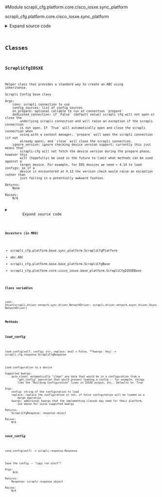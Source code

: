 <link rel="preload stylesheet" as="style" href="https://cdnjs.cloudflare.com/ajax/libs/10up-sanitize.css/11.0.1/sanitize.min.css" integrity="sha256-PK9q560IAAa6WVRRh76LtCaI8pjTJ2z11v0miyNNjrs=" crossorigin>
<link rel="preload stylesheet" as="style" href="https://cdnjs.cloudflare.com/ajax/libs/10up-sanitize.css/11.0.1/typography.min.css" integrity="sha256-7l/o7C8jubJiy74VsKTidCy1yBkRtiUGbVkYBylBqUg=" crossorigin>
<link rel="stylesheet preload" as="style" href="https://cdnjs.cloudflare.com/ajax/libs/highlight.js/10.1.1/styles/github.min.css" crossorigin>
<script defer src="https://cdnjs.cloudflare.com/ajax/libs/highlight.js/10.1.1/highlight.min.js" integrity="sha256-Uv3H6lx7dJmRfRvH8TH6kJD1TSK1aFcwgx+mdg3epi8=" crossorigin></script>
<script>window.addEventListener('DOMContentLoaded', () => hljs.initHighlighting())</script>















#Module scrapli_cfg.platform.core.cisco_iosxe.sync_platform

scrapli_cfg.platform.core.cisco_iosxe.sync_platform

<details class="source">
    <summary>
        <span>Expand source code</span>
    </summary>
    <pre>
        <code class="python">
"""scrapli_cfg.platform.core.cisco_iosxe.sync_platform"""
from typing import Any, Callable, List, Optional

from scrapli.driver import NetworkDriver
from scrapli.response import MultiResponse, Response
from scrapli_cfg.diff import ScrapliCfgDiffResponse
from scrapli_cfg.exceptions import DiffConfigError, FailedToDetermineDeviceState
from scrapli_cfg.platform.base.sync_platform import ScrapliCfgPlatform
from scrapli_cfg.platform.core.cisco_iosxe.base_platform import (
    CONFIG_SOURCES,
    FilePromptMode,
    ScrapliCfgIOSXEBase,
)
from scrapli_cfg.response import ScrapliCfgResponse


class ScrapliCfgIOSXE(ScrapliCfgPlatform, ScrapliCfgIOSXEBase):
    def __init__(
        self,
        conn: NetworkDriver,
        *,
        config_sources: Optional[List[str]] = None,
        on_prepare: Optional[Callable[..., Any]] = None,
        filesystem: str = "flash:",
        cleanup_post_commit: bool = True,
        dedicated_connection: bool = False,
        ignore_version: bool = False,
    ) -> None:
        if config_sources is None:
            config_sources = CONFIG_SOURCES

        super().__init__(
            conn=conn,
            config_sources=config_sources,
            on_prepare=on_prepare,
            dedicated_connection=dedicated_connection,
            ignore_version=ignore_version,
        )

        self.filesystem = filesystem
        self._filesystem_space_available_buffer_perc = 10

        self._replace = False

        self.candidate_config_filename = ""

        self.cleanup_post_commit = cleanup_post_commit

    def _get_filesystem_space_available(self) -> int:
        """
        Abort a configuration -- discards any loaded config

        Args:
            N/A

        Returns:
            None

        Raises:
            FailedToDetermineDeviceState: if unable to fetch file filesystem bytes available

        """
        filesystem_size_result = self.conn.send_command(command=f"dir {self.filesystem} | i bytes")
        if filesystem_size_result.failed:
            raise FailedToDetermineDeviceState("failed to determine space available on filesystem")

        return self._post_get_filesystem_space_available(output=filesystem_size_result.result)

    def _determine_file_prompt_mode(self) -> FilePromptMode:
        """
        Determine the device file prompt mode

        Args:
            N/A

        Returns:
            FilePromptMode: enum representing file prompt mode

        Raises:
            FailedToDetermineDeviceState: if unable to fetch file prompt mode

        """
        file_prompt_mode_result = self.conn.send_command(command="show run | i file prompt")
        if file_prompt_mode_result.failed:
            raise FailedToDetermineDeviceState("failed to determine file prompt mode")

        return self._post_determine_file_prompt_mode(output=file_prompt_mode_result.result)

    def _delete_candidate_config(self) -> Response:
        """
        Delete candidate config from the filesystem

        Args:
            N/A

        Returns:
            Response: response from deleting the candidate config

        Raises:
            N/A

        """
        # have to check again because the candidate config may have changed this!
        file_prompt_mode = self._determine_file_prompt_mode()
        if file_prompt_mode in (FilePromptMode.ALERT, FilePromptMode.NOISY):
            delete_events = [
                (
                    f"delete {self.filesystem}{self.candidate_config_filename}",
                    "Delete filename",
                ),
                (
                    "",
                    "[confirm]",
                ),
                ("", ""),
            ]
        else:
            delete_events = [
                (f"delete {self.filesystem}{self.candidate_config_filename}", "[confirm]"),
                ("", ""),
            ]
        delete_result = self.conn.send_interactive(interact_events=delete_events)
        return delete_result

    def get_version(self) -> ScrapliCfgResponse:
        response = self._pre_get_version()

        version_result = self.conn.send_command(command="show version | i Version")

        return self._post_get_version(
            response=response,
            scrapli_responses=[version_result],
            result=self._parse_version(device_output=version_result.result),
        )

    def get_config(self, source: str = "running") -> ScrapliCfgResponse:
        response = self._pre_get_config(source=source)

        config_result = self.conn.send_command(command=self._get_config_command(source=source))

        return self._post_get_config(
            response=response,
            source=source,
            scrapli_responses=[config_result],
            result=config_result.result,
        )

    def load_config(self, config: str, replace: bool = False, **kwargs: Any) -> ScrapliCfgResponse:
        """
        Load configuration to a device

        Supported kwargs:
            auto_clean: automatically "clean" any data that would be in a configuration from a
                "get_config" operation that would prevent loading a config -- for example, things
                like the "Building Configuration" lines in IOSXE output, etc.. Defaults to `True`

        Args:
            config: string of the configuration to load
            replace: replace the configuration or not, if false configuration will be loaded as a
                merge operation
            kwargs: additional kwargs that the implementing classes may need for their platform,
                see above for iosxe supported kwargs

        Returns:
            ScrapliCfgResponse: response object

        Raises:
            N/A

        """
        if kwargs.get("auto_clean", True) is True:
            config = self.clean_config(config=config)

        response = self._pre_load_config(config=config)

        config = self._prepare_load_config(config=config, replace=replace)

        filesystem_bytes_available = self._get_filesystem_space_available()
        self._space_available(filesystem_bytes_available=filesystem_bytes_available)

        # when in tcl command mode or whatever it is, tcl wants \r for return char, so stash the
        # original return char and sub in \r for a bit
        original_return_char = self.conn.comms_return_char
        tcl_comms_return_char = "\r"

        # pop into tclsh before swapping the return char just to be safe -- \r or \n should both be
        # fine for up to here but who knows... :)
        self.conn.acquire_priv(desired_priv="tclsh")
        self.conn.comms_return_char = tcl_comms_return_char
        config_result = self.conn.send_config(config=config, privilege_level="tclsh")

        # reset the return char to the "normal" one and drop into whatever is the "default" priv
        self.conn.acquire_priv(desired_priv=self.conn.default_desired_privilege_level)
        self.conn.comms_return_char = original_return_char

        return self._post_load_config(
            response=response,
            scrapli_responses=[config_result],
        )

    def abort_config(self) -> ScrapliCfgResponse:
        response = self._pre_abort_config(
            session_or_config_file=bool(self.candidate_config_filename)
        )

        abort_result = self._delete_candidate_config()
        self._reset_config_session()

        return self._post_abort_config(response=response, scrapli_responses=[abort_result])

    def save_config(self) -> Response:
        """
        Save the config -- "copy run start"!

        Args:
             N/A

        Returns:
            Response: scrapli response object

        Raises:
            N/A

        """
        # we always re-check file prompt mode because it could have changed!
        file_prompt_mode = self._determine_file_prompt_mode()

        if file_prompt_mode == FilePromptMode.ALERT:
            save_events = [
                (
                    "copy running-config startup-config",
                    "Destination filename",
                ),
                ("", ""),
            ]
        elif file_prompt_mode == FilePromptMode.NOISY:
            save_events = [
                (
                    "copy running-config startup-config",
                    "Source filename",
                ),
                (
                    "",
                    "Destination filename",
                ),
                ("", ""),
            ]
        else:
            save_events = [("copy running-config startup-config", "")]

        save_result = self.conn.send_interactive(interact_events=save_events)
        return save_result

    def _commit_config_merge(self, file_prompt_mode: Optional[FilePromptMode] = None) -> Response:
        """
        Commit the configuration in merge mode

        Args:
             file_prompt_mode: optionally provide the file prompt mode, if its None we will fetch it
                 to decide if we need to use interactive mode or not

        Returns:
            Response: scrapli response object

        Raises:
            N/A

        """
        if file_prompt_mode is None:
            file_prompt_mode = self._determine_file_prompt_mode()

        if file_prompt_mode == FilePromptMode.ALERT:
            merge_events = [
                (
                    f"copy {self.filesystem}{self.candidate_config_filename} running-config",
                    "Destination filename",
                ),
                ("", ""),
            ]
        elif file_prompt_mode == FilePromptMode.NOISY:
            merge_events = [
                (
                    f"copy {self.filesystem}{self.candidate_config_filename} running-config",
                    "Source filename",
                ),
                (
                    "",
                    "Destination filename",
                ),
                ("", ""),
            ]
        else:
            merge_events = [
                (f"copy {self.filesystem}{self.candidate_config_filename} running-config", "")
            ]

        commit_result = self.conn.send_interactive(interact_events=merge_events)
        return commit_result

    def commit_config(self, source: str = "running") -> ScrapliCfgResponse:
        scrapli_responses = []
        response = self._pre_commit_config(
            source=source, session_or_config_file=bool(self.candidate_config_filename)
        )

        file_prompt_mode = self._determine_file_prompt_mode()

        if self._replace is True:
            replace_command = (
                f"configure replace {self.filesystem}{self.candidate_config_filename} force"
            )
            commit_result = self.conn.send_command(command=replace_command)
        else:
            commit_result = self._commit_config_merge(file_prompt_mode=file_prompt_mode)

        scrapli_responses.append(commit_result)

        save_config_result = self.save_config()
        scrapli_responses.append(save_config_result)

        if self.cleanup_post_commit:
            cleanup_result = self._delete_candidate_config()
            scrapli_responses.append(cleanup_result)

        self._reset_config_session()

        return self._post_load_config(
            response=response,
            scrapli_responses=scrapli_responses,
        )

    def diff_config(self, source: str = "running") -> ScrapliCfgDiffResponse:
        scrapli_responses = []
        device_diff = ""
        source_config = ""

        diff_response = self._pre_diff_config(
            source=source, session_or_config_file=bool(self.candidate_config_filename)
        )

        try:
            diff_result = self.conn.send_command(command=self._get_diff_command(source=source))
            scrapli_responses.append(diff_result)
            if diff_result.failed:
                msg = "failed generating diff for config session"
                self.logger.critical(msg)
                raise DiffConfigError(msg)

            device_diff = diff_result.result

            source_config_result = self.get_config(source=source)
            source_config = source_config_result.result

            if isinstance(source_config_result.scrapli_responses, MultiResponse):
                # in this case this will always be a multiresponse or nothing (failure) but mypy
                # doesnt know that, hence the isinstance check
                scrapli_responses.extend(source_config_result.scrapli_responses)

            if source_config_result.failed:
                msg = "failed fetching source config for diff comparison"
                self.logger.critical(msg)
                raise DiffConfigError(msg)

        except DiffConfigError:
            pass

        source_config, candidate_config = self._normalize_source_candidate_configs(
            source_config=source_config
        )

        return self._post_diff_config(
            diff_response=diff_response,
            scrapli_responses=scrapli_responses,
            source_config=source_config,
            candidate_config=candidate_config,
            device_diff=device_diff,
        )
        </code>
    </pre>
</details>




## Classes

### ScrapliCfgIOSXE


```text
Helper class that provides a standard way to create an ABC using
inheritance.

Scrapli Config base class

Args:
    conn: scrapli connection to use
    config_sources: list of config sources
    on_prepare: optional callable to run at connection `prepare`
    dedicated_connection: if `False` (default value) scrapli cfg will not open or close the
        underlying scrapli connection and will raise an exception if the scrapli connection
        is not open. If `True` will automatically open and close the scrapli connection when
        using with a context manager, `prepare` will open the scrapli connection (if not
        already open), and `close` will close the scrapli connection.
    ignore_version: ignore checking device version support; currently this just means that
        scrapli-cfg will not fetch the device version during the prepare phase, however this
        will (hopefully) be used in the future to limit what methods can be used against a
        target device. For example, for EOS devices we need > 4.14 to load configs; so if a
        device is encountered at 4.13 the version check would raise an exception rather than
        just failing in a potentially awkward fashion.

Returns:
    None

Raises:
    N/A
```

<details class="source">
    <summary>
        <span>Expand source code</span>
    </summary>
    <pre>
        <code class="python">
class ScrapliCfgIOSXE(ScrapliCfgPlatform, ScrapliCfgIOSXEBase):
    def __init__(
        self,
        conn: NetworkDriver,
        *,
        config_sources: Optional[List[str]] = None,
        on_prepare: Optional[Callable[..., Any]] = None,
        filesystem: str = "flash:",
        cleanup_post_commit: bool = True,
        dedicated_connection: bool = False,
        ignore_version: bool = False,
    ) -> None:
        if config_sources is None:
            config_sources = CONFIG_SOURCES

        super().__init__(
            conn=conn,
            config_sources=config_sources,
            on_prepare=on_prepare,
            dedicated_connection=dedicated_connection,
            ignore_version=ignore_version,
        )

        self.filesystem = filesystem
        self._filesystem_space_available_buffer_perc = 10

        self._replace = False

        self.candidate_config_filename = ""

        self.cleanup_post_commit = cleanup_post_commit

    def _get_filesystem_space_available(self) -> int:
        """
        Abort a configuration -- discards any loaded config

        Args:
            N/A

        Returns:
            None

        Raises:
            FailedToDetermineDeviceState: if unable to fetch file filesystem bytes available

        """
        filesystem_size_result = self.conn.send_command(command=f"dir {self.filesystem} | i bytes")
        if filesystem_size_result.failed:
            raise FailedToDetermineDeviceState("failed to determine space available on filesystem")

        return self._post_get_filesystem_space_available(output=filesystem_size_result.result)

    def _determine_file_prompt_mode(self) -> FilePromptMode:
        """
        Determine the device file prompt mode

        Args:
            N/A

        Returns:
            FilePromptMode: enum representing file prompt mode

        Raises:
            FailedToDetermineDeviceState: if unable to fetch file prompt mode

        """
        file_prompt_mode_result = self.conn.send_command(command="show run | i file prompt")
        if file_prompt_mode_result.failed:
            raise FailedToDetermineDeviceState("failed to determine file prompt mode")

        return self._post_determine_file_prompt_mode(output=file_prompt_mode_result.result)

    def _delete_candidate_config(self) -> Response:
        """
        Delete candidate config from the filesystem

        Args:
            N/A

        Returns:
            Response: response from deleting the candidate config

        Raises:
            N/A

        """
        # have to check again because the candidate config may have changed this!
        file_prompt_mode = self._determine_file_prompt_mode()
        if file_prompt_mode in (FilePromptMode.ALERT, FilePromptMode.NOISY):
            delete_events = [
                (
                    f"delete {self.filesystem}{self.candidate_config_filename}",
                    "Delete filename",
                ),
                (
                    "",
                    "[confirm]",
                ),
                ("", ""),
            ]
        else:
            delete_events = [
                (f"delete {self.filesystem}{self.candidate_config_filename}", "[confirm]"),
                ("", ""),
            ]
        delete_result = self.conn.send_interactive(interact_events=delete_events)
        return delete_result

    def get_version(self) -> ScrapliCfgResponse:
        response = self._pre_get_version()

        version_result = self.conn.send_command(command="show version | i Version")

        return self._post_get_version(
            response=response,
            scrapli_responses=[version_result],
            result=self._parse_version(device_output=version_result.result),
        )

    def get_config(self, source: str = "running") -> ScrapliCfgResponse:
        response = self._pre_get_config(source=source)

        config_result = self.conn.send_command(command=self._get_config_command(source=source))

        return self._post_get_config(
            response=response,
            source=source,
            scrapli_responses=[config_result],
            result=config_result.result,
        )

    def load_config(self, config: str, replace: bool = False, **kwargs: Any) -> ScrapliCfgResponse:
        """
        Load configuration to a device

        Supported kwargs:
            auto_clean: automatically "clean" any data that would be in a configuration from a
                "get_config" operation that would prevent loading a config -- for example, things
                like the "Building Configuration" lines in IOSXE output, etc.. Defaults to `True`

        Args:
            config: string of the configuration to load
            replace: replace the configuration or not, if false configuration will be loaded as a
                merge operation
            kwargs: additional kwargs that the implementing classes may need for their platform,
                see above for iosxe supported kwargs

        Returns:
            ScrapliCfgResponse: response object

        Raises:
            N/A

        """
        if kwargs.get("auto_clean", True) is True:
            config = self.clean_config(config=config)

        response = self._pre_load_config(config=config)

        config = self._prepare_load_config(config=config, replace=replace)

        filesystem_bytes_available = self._get_filesystem_space_available()
        self._space_available(filesystem_bytes_available=filesystem_bytes_available)

        # when in tcl command mode or whatever it is, tcl wants \r for return char, so stash the
        # original return char and sub in \r for a bit
        original_return_char = self.conn.comms_return_char
        tcl_comms_return_char = "\r"

        # pop into tclsh before swapping the return char just to be safe -- \r or \n should both be
        # fine for up to here but who knows... :)
        self.conn.acquire_priv(desired_priv="tclsh")
        self.conn.comms_return_char = tcl_comms_return_char
        config_result = self.conn.send_config(config=config, privilege_level="tclsh")

        # reset the return char to the "normal" one and drop into whatever is the "default" priv
        self.conn.acquire_priv(desired_priv=self.conn.default_desired_privilege_level)
        self.conn.comms_return_char = original_return_char

        return self._post_load_config(
            response=response,
            scrapli_responses=[config_result],
        )

    def abort_config(self) -> ScrapliCfgResponse:
        response = self._pre_abort_config(
            session_or_config_file=bool(self.candidate_config_filename)
        )

        abort_result = self._delete_candidate_config()
        self._reset_config_session()

        return self._post_abort_config(response=response, scrapli_responses=[abort_result])

    def save_config(self) -> Response:
        """
        Save the config -- "copy run start"!

        Args:
             N/A

        Returns:
            Response: scrapli response object

        Raises:
            N/A

        """
        # we always re-check file prompt mode because it could have changed!
        file_prompt_mode = self._determine_file_prompt_mode()

        if file_prompt_mode == FilePromptMode.ALERT:
            save_events = [
                (
                    "copy running-config startup-config",
                    "Destination filename",
                ),
                ("", ""),
            ]
        elif file_prompt_mode == FilePromptMode.NOISY:
            save_events = [
                (
                    "copy running-config startup-config",
                    "Source filename",
                ),
                (
                    "",
                    "Destination filename",
                ),
                ("", ""),
            ]
        else:
            save_events = [("copy running-config startup-config", "")]

        save_result = self.conn.send_interactive(interact_events=save_events)
        return save_result

    def _commit_config_merge(self, file_prompt_mode: Optional[FilePromptMode] = None) -> Response:
        """
        Commit the configuration in merge mode

        Args:
             file_prompt_mode: optionally provide the file prompt mode, if its None we will fetch it
                 to decide if we need to use interactive mode or not

        Returns:
            Response: scrapli response object

        Raises:
            N/A

        """
        if file_prompt_mode is None:
            file_prompt_mode = self._determine_file_prompt_mode()

        if file_prompt_mode == FilePromptMode.ALERT:
            merge_events = [
                (
                    f"copy {self.filesystem}{self.candidate_config_filename} running-config",
                    "Destination filename",
                ),
                ("", ""),
            ]
        elif file_prompt_mode == FilePromptMode.NOISY:
            merge_events = [
                (
                    f"copy {self.filesystem}{self.candidate_config_filename} running-config",
                    "Source filename",
                ),
                (
                    "",
                    "Destination filename",
                ),
                ("", ""),
            ]
        else:
            merge_events = [
                (f"copy {self.filesystem}{self.candidate_config_filename} running-config", "")
            ]

        commit_result = self.conn.send_interactive(interact_events=merge_events)
        return commit_result

    def commit_config(self, source: str = "running") -> ScrapliCfgResponse:
        scrapli_responses = []
        response = self._pre_commit_config(
            source=source, session_or_config_file=bool(self.candidate_config_filename)
        )

        file_prompt_mode = self._determine_file_prompt_mode()

        if self._replace is True:
            replace_command = (
                f"configure replace {self.filesystem}{self.candidate_config_filename} force"
            )
            commit_result = self.conn.send_command(command=replace_command)
        else:
            commit_result = self._commit_config_merge(file_prompt_mode=file_prompt_mode)

        scrapli_responses.append(commit_result)

        save_config_result = self.save_config()
        scrapli_responses.append(save_config_result)

        if self.cleanup_post_commit:
            cleanup_result = self._delete_candidate_config()
            scrapli_responses.append(cleanup_result)

        self._reset_config_session()

        return self._post_load_config(
            response=response,
            scrapli_responses=scrapli_responses,
        )

    def diff_config(self, source: str = "running") -> ScrapliCfgDiffResponse:
        scrapli_responses = []
        device_diff = ""
        source_config = ""

        diff_response = self._pre_diff_config(
            source=source, session_or_config_file=bool(self.candidate_config_filename)
        )

        try:
            diff_result = self.conn.send_command(command=self._get_diff_command(source=source))
            scrapli_responses.append(diff_result)
            if diff_result.failed:
                msg = "failed generating diff for config session"
                self.logger.critical(msg)
                raise DiffConfigError(msg)

            device_diff = diff_result.result

            source_config_result = self.get_config(source=source)
            source_config = source_config_result.result

            if isinstance(source_config_result.scrapli_responses, MultiResponse):
                # in this case this will always be a multiresponse or nothing (failure) but mypy
                # doesnt know that, hence the isinstance check
                scrapli_responses.extend(source_config_result.scrapli_responses)

            if source_config_result.failed:
                msg = "failed fetching source config for diff comparison"
                self.logger.critical(msg)
                raise DiffConfigError(msg)

        except DiffConfigError:
            pass

        source_config, candidate_config = self._normalize_source_candidate_configs(
            source_config=source_config
        )

        return self._post_diff_config(
            diff_response=diff_response,
            scrapli_responses=scrapli_responses,
            source_config=source_config,
            candidate_config=candidate_config,
            device_diff=device_diff,
        )
        </code>
    </pre>
</details>


#### Ancestors (in MRO)
- scrapli_cfg.platform.base.sync_platform.ScrapliCfgPlatform
- abc.ABC
- scrapli_cfg.platform.base.base_platform.ScrapliCfgBase
- scrapli_cfg.platform.core.cisco_iosxe.base_platform.ScrapliCfgIOSXEBase
#### Class variables

    
`conn: Union[scrapli.driver.network.sync_driver.NetworkDriver, scrapli.driver.network.async_driver.AsyncNetworkDriver]`



#### Methods

    

##### load_config
`load_config(self, config: str, replace: bool = False, **kwargs: Any) ‑> scrapli_cfg.response.ScrapliCfgResponse`

```text
Load configuration to a device

Supported kwargs:
    auto_clean: automatically "clean" any data that would be in a configuration from a
        "get_config" operation that would prevent loading a config -- for example, things
        like the "Building Configuration" lines in IOSXE output, etc.. Defaults to `True`

Args:
    config: string of the configuration to load
    replace: replace the configuration or not, if false configuration will be loaded as a
        merge operation
    kwargs: additional kwargs that the implementing classes may need for their platform,
        see above for iosxe supported kwargs

Returns:
    ScrapliCfgResponse: response object

Raises:
    N/A
```



    

##### save_config
`save_config(self) ‑> scrapli.response.Response`

```text
Save the config -- "copy run start"!

Args:
     N/A

Returns:
    Response: scrapli response object

Raises:
    N/A
```
